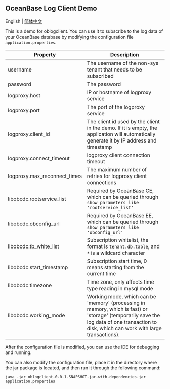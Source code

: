 OceanBase Log Client Demo
-------------------------

English | [简体中文](README_CN.md)

This is a demo for oblogclient. You can use it to subscribe to the log data of your OceanBase database by modifying the
configuration file `application.properties`.

| Property                     | Description                                                                                                                                                                                |
|------------------------------|--------------------------------------------------------------------------------------------------------------------------------------------------------------------------------------------|
| username                     | The username of the non-sys tenant that needs to be subscribed                                                                                                                             |
| password                     | The password                                                                                                                                                                               |
| logproxy.host                | IP or hostname of logproxy service                                                                                                                                                         |
| logproxy.port                | The port of the logproxy service                                                                                                                                                           |
| logproxy.client_id           | The client id used by the client in the demo. If it is empty, the application will automatically generate it by IP address and timestamp                                                   |
| logproxy.connect_timeout     | logproxy client connection timeout                                                                                                                                                         |
| logproxy.max_reconnect_times | The maximum number of retries for logproxy client connections                                                                                                                              |
| libobcdc.rootservice_list    | Required by OceanBase CE, which can be queried through `show parameters like 'rootservice_list'`                                                                                           |
| libobcdc.obconfig_url        | Required by OceanBase EE, which can be queried through `show parameters like 'obconfig_url'`                                                                                               |
| libobcdc.tb_white_list       | Subscription whitelist, the format is `tenant.db.table`, and `*` is a wildcard character                                                                                                   |
| libobcdc.start_timestamp     | Subscription start time, 0 means starting from the current time                                                                                                                            |
| libobcdc.timezone            | Time zone, only affects time type reading in mysql mode                                                                                                                                    |
| libobcdc.working_mode        | Working mode, which can be 'memory' (processing in memory, which is fast) or 'storage' (temporarily save the log data of one transaction to disk, which can work with large transactions). |

After the configuration file is modified, you can use the IDE for debugging and running.

You can also modify the configuration file, place it in the directory where the jar package is located, and then run it
through the following command:

```shell
java -jar oblogclient-0.0.1-SNAPSHOT-jar-with-dependencies.jar application.properties
```
